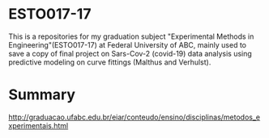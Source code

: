 # ESTO017-17
This is a repositories for my graduation subject "Experimental Methods in Engineering"(ESTO017-17) at Federal University of ABC, mainly used to save a copy of final project on Sars-Cov-2 (covid-19) data analysis using predictive modeling on curve fittings (Malthus and Verhulst).

# Summary

http://graduacao.ufabc.edu.br/eiar/conteudo/ensino/disciplinas/metodos_experimentais.html
